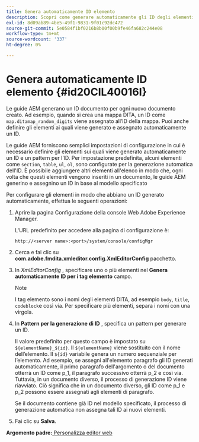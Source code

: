```yaml
---
title: Genera automaticamente ID elemento
description: Scopri come generare automaticamente gli ID degli elementi
exl-id: 8d09ab89-4be5-49f1-9831-9f01c92dc472
source-git-commit: 5e0584f1bf0216b8b00f00b9fe46fa682c244e08
workflow-type: tm+mt
source-wordcount: '337'
ht-degree: 0%

---
```


# Genera automaticamente ID elemento {#id20CIL40016I}

Le guide AEM generano un ID documento per ogni nuovo documento creato. Ad esempio, quando si crea una mappa DITA, un ID come `map.ditamap_random_digits` viene assegnato all’ID della mappa. Puoi anche definire gli elementi ai quali viene generato e assegnato automaticamente un ID.

Le guide AEM forniscono semplici impostazioni di configurazione in cui è necessario definire gli elementi sui quali viene generato automaticamente un ID e un pattern per l’ID. Per impostazione predefinita, alcuni elementi come `section`, `table`, `ul`, `ol`, sono configurate per la generazione automatica dell&#39;ID. È possibile aggiungere altri elementi all&#39;elenco in modo che, ogni volta che questi elementi vengono inseriti in un documento, le guide AEM generino e assegnino un ID in base al modello specificato

Per configurare gli elementi in modo che abbiano un ID generato automaticamente, effettua le seguenti operazioni:

1. Aprire la pagina Configurazione della console Web Adobe Experience Manager.

   L&#39;URL predefinito per accedere alla pagina di configurazione è:

   ```http
   http://<server name>:<port>/system/console/configMgr
   ```

1. Cerca e fai clic su **com.adobe.fmdita.xmleditor.config.XmlEditorConfig** pacchetto.

1. In *XmlEditorConfig* , specificare uno o più elementi nel **Genera automaticamente ID per i tag elemento** campo.

   >[!NOTE]
   >
   > I tag elemento sono i nomi degli elementi DITA, ad esempio `body`, `title`, `codeblock`e così via. Per specificare più elementi, separa i nomi con una virgola.

1. In **Pattern per la generazione di ID** , specifica un pattern per generare un ID.

   Il valore predefinito per questo campo è impostato su `${elementName}_${id}`. Il `${elementName}` viene sostituito con il nome dell’elemento. Il `${id}` variabile genera un numero sequenziale per l’elemento. Ad esempio, se assegni all&#39;elemento paragrafo gli ID generati automaticamente, il primo paragrafo dell&#39;argomento o del documento otterrà un ID come p\_1, il paragrafo successivo otterrà p\_2 e così via. Tuttavia, in un documento diverso, il processo di generazione ID viene riavviato. Ciò significa che in un documento diverso, gli ID come p\_1 e p\_2 possono essere assegnati agli elementi di paragrafo.

   Se il documento contiene già ID nel modello specificato, il processo di generazione automatica non assegna tali ID ai nuovi elementi.

1. Fai clic su **Salva**.


**Argomento padre:**[ Personalizza editor web](conf-web-editor.md)
